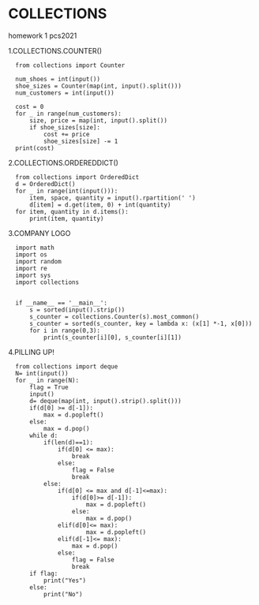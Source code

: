 # COLLECTIONS
homework 1 pcs2021

1.COLLECTIONS.COUNTER()

      from collections import Counter

      num_shoes = int(input())
      shoe_sizes = Counter(map(int, input().split()))
      num_customers = int(input())

      cost = 0
      for _ in range(num_customers):
          size, price = map(int, input().split())
          if shoe_sizes[size]:
              cost += price
              shoe_sizes[size] -= 1
      print(cost)


2.COLLECTIONS.ORDEREDDICT()


      from collections import OrderedDict
      d = OrderedDict()
      for _ in range(int(input())):
          item, space, quantity = input().rpartition(' ')
          d[item] = d.get(item, 0) + int(quantity)
      for item, quantity in d.items():
          print(item, quantity)
    
3.COMPANY LOGO

      import math
      import os
      import random
      import re
      import sys
      import collections


      if __name__ == '__main__':
          s = sorted(input().strip())
          s_counter = collections.Counter(s).most_common()
          s_counter = sorted(s_counter, key = lambda x: (x[1] *-1, x[0]))
          for i in range(0,3):
              print(s_counter[i][0], s_counter[i][1])


4.PILLING UP!

      from collections import deque
      N= int(input())
      for _ in range(N):
          flag = True
          input()
          d= deque(map(int, input().strip().split()))
          if(d[0] >= d[-1]):
              max = d.popleft()
          else:
              max = d.pop()
          while d:
              if(len(d)==1):
                  if(d[0] <= max):
                      break
                  else:
                      flag = False
                      break
              else:
                  if(d[0] <= max and d[-1]<=max):
                      if(d[0]>= d[-1]):
                          max = d.popleft()
                      else:
                          max = d.pop()
                  elif(d[0]<= max):
                          max = d.popleft()
                  elif(d[-1]<= max):
                      max = d.pop()
                  else:
                      flag = False
                      break
          if flag:
              print("Yes")
          else:
              print("No")
            
                


